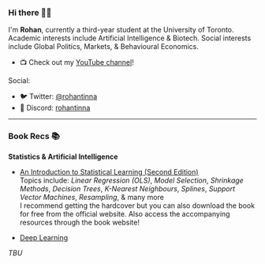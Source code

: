### Hi there 👋🏼
I'm **Rohan**, currently a third-year student at the University of Toronto. Academic interests include Artificial Intelligence & Biotech. Social interests include Global Politics, Markets, & Behavioural Economics. 

- 📺 Check out my [YouTube channel](https://youtube.com/@rohan_tinna)!

Social:
- 🐦 Twitter: [@rohantinna](https://twitter.com/rohantinna)
- 💬 Discord: [rohantinna](https://rohantinna.com/discord)

---

### Book Recs 📚

**Statistics & Artificial Intelligence**
- [An Introduction to Statistical Learning (Second Edition)](https://www.statlearning.com) <br/>
  Topics include: _Linear Regression (OLS)_, _Model Selection_, _Shrinkage Methods_, _Decision Trees_, _K-Nearest Neighbours_, _Splines_, _Support Vector Machines_, _Resampling_, & many more <br/>
  I recommend getting the hardcover but you can also download the book for free from the official website. Also access the accompanying resources through the book website!
  
 - [Deep Learning](https://www.deeplearningbook.org) <br/>


_TBU_

